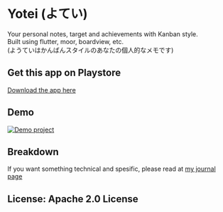 # Yotei (よてい)
Your personal notes, target and achievements with Kanban style.  
Built using flutter, moor, boardview, etc.  
(ようていはかんばんスタイルのあなたの個人的なメモです) 

## Get this app on Playstore
[Download the app here](https://play.google.com/store/apps/details?id=com.ydhnwb.laplanche)

## Demo
[![Demo project](https://img.youtube.com/vi/TSB7Va9jxxg/0.jpg)](https://www.youtube.com/watch?v=TSB7Va9jxxg)

## Breakdown
If you want something technical and spesific, please read at [my journal page](https://app.gitbook.com/@ydhnwb/s/blog/projects/yotei)

## License: Apache 2.0 License
